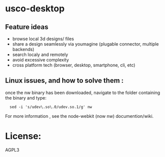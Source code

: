 usco-desktop
============



Feature ideas
-------------

- browse local 3d designs/ files
- share a design seamlessly via youmagine (plugable connector, multiple backends)
- search localy and remotely
- avoid excessive complexity
- cross platform tech (browser, desktop, smartphone, cli,  etc)


Linux issues, and how to solve them :
-------------------------------------

once the nw binary has been downloaded, navigate to the folder containing the binary and
type:

      sed -i 's/udev\.so\.0/udev.so.1/g' nw

For more information , see the node-webkit (now nw) documention/wiki.



License:
========

AGPL3
